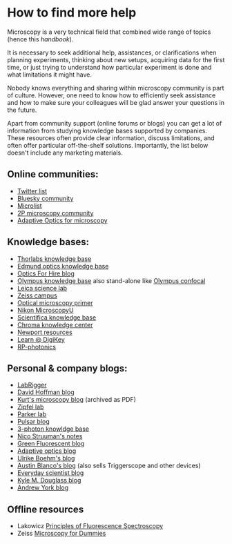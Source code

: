 # How to find more help

Microscopy is a very technical field that combined wide range of topics (hence this *handbook*).

It is necessary to seek additional help, assistances, or clarifications when planning experiments, thinking about new setups, acquiring data for the first time, or just trying to understand how particular experiment is done and what limitations it might have.

Nobody knows everything and sharing within microscopy community is part of culture. However, one need to know how to efficiently seek assistance and how to make sure your colleagues will be glad answer your questions in the future.

Apart from community support (online forums or blogs) you can get a lot of information from studying knowledge bases supported by companies. These resources often provide clear information, discuss limitations, and often offer particular off-the-shelf solutions. Importantly, the list below doesn't include any marketing materials.

## Online communities:

- [Twitter list](https://twitter.com/i/lists/1266007529277947904)
- [Bluesky community](https://bsky.app/profile/mickeykats.bsky.social/feed/aaaaxyliorir6)
- [Microlist](https://forum.microlist.org/)
- [2P microscopy community](https://2p.ece.ucsb.edu/login)
- [Adaptive Optics for microscopy](https://aomicroscopy.org/)

## Knowledge bases:

- [Thorlabs knowledge base](https://www.thorlabs.com/navigation.cfm?guide_id=2400)
- [Edmund optics knowledge base](https://www.edmundoptics.com/knowledge-center/)
- [Optics For Hire blog](https://www.opticsforhire.com/blog/)
- [Olympus knowledge base](https://www.olympus-lifescience.com/en/microscope-resource/) also stand-alone like [Olympus confocal](http://www.olympusconfocal.com/)
- [Leica science lab](https://www.leica-microsystems.com/science-lab/science-lab-home/)
- [Zeiss campus](https://zeiss-campus.magnet.fsu.edu/index.html)
- [Optical microscopy primer](https://micro.magnet.fsu.edu/primer/index.html)
- [Nikon MicroscopyU](https://www.microscopyu.com/)
- [Scientifica knowledge base](https://www.scientifica.uk.com/learning-zone/)
- [Chroma knowledge center](https://www.chroma.com/support/knowledge-center)
- [Newport resources](https://www.newport.com/resources)
- [Learn @ DigiKey](https://www.digikey.com/en/maker/resources/stem-diy/learn-at-digi-key)
- [RP-photonics](https://www.rp-photonics.com/company.html)

## Personal & company blogs:
- [LabRigger](https://labrigger.com/blog/)
- [David Hoffman blog](https://david-hoffman.github.io/)
- [Kurt's microscopy blog](https://ucsf.app.box.com/v/KurtsMicroscopyBlog) (archived as PDF)
- [Zipfel lab](http://www.drbio.cornell.edu/app_notes.html)
- [Parker lab](https://parkerlab.bio.uci.edu/microscopy_construction.htm)
- [Pulsar blog](https://www.thepulsar.be/archives/)
- [3-photon knowldge base](https://www.3photon.org/)
- [Nico Struuman's notes](https://valelab4.ucsf.edu/~nstuurman/)
- [Green Fluorescent blog](https://greenfluorescentblog.wordpress.com/)
- [Adaptive optics blog](https://aomicroscopy.org/)
- [Ulrike Boehm's blog](http://ulrikeboehm.org/blog/)
- [Austin Blanco's blog](https://www.austinblanco.com/blog/) (also sells Triggerscope and other devices)
- [Everyday scientist blog](https://blog.everydayscientist.com/)
- [Kyle M. Douglass blog](https://kylemdouglass.com/2024/)
- [Andrew York blog](https://andrewgyork.github.io/)

## Offline resources

- Lakowicz [Principles of Fluorescence Spectroscopy](https://link.springer.com/book/10.1007/978-0-387-46312-4)
- Zeiss [Microscopy for Dummies](https://www.zeiss.com/microscopy/us/c/edr/21/microscopy-for-dummies-ebook.html)
